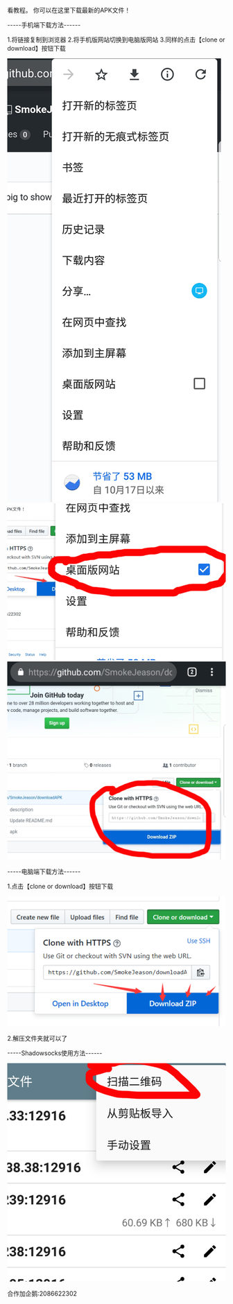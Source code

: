 看教程。
你可以在这里下载最新的APK文件！

-----手机端下载方法------

1.将链接复制到浏览器
2.将手机版网站切换到电脑版网站
3.同样的点击【clone or download】按钮下载

![image](https://github.com/SmokeJeason/downloadAPK/raw/master/images/phoneDownload1.jpg)
![image](https://github.com/SmokeJeason/downloadAPK/raw/master/images/phoneDownload2.jpg)
![image](https://github.com/SmokeJeason/downloadAPK/raw/master/images/phoneDownload3.jpg)


-----电脑端下载方法------

1.点击【clone or download】按钮下载

![image](https://github.com/SmokeJeason/downloadAPK/raw/master/images/pcDownload.png)

2.解压文件夹就可以了

-----Shadowsocks使用方法------

![image](https://github.com/SmokeJeason/downloadAPK/raw/master/images/shadowss.jpg)

合作加企鹅:2086622302
